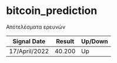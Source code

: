 # bitcoin_prediction


Απότελέσματα ερευνών

| Signal Date | Result | Up/Down |
| --------------- | --------------- | --------------- |
| 17/April/2022 | 40.200 | Up |
